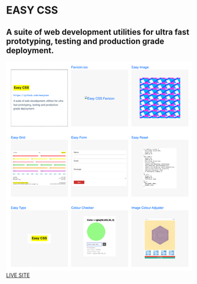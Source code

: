 # EASY CSS
## A suite of web development utilities for ultra fast prototyping, testing and production grade deployment.

![PREVIEW](./preview.png)
[LIVE SITE]( https://easycss.github.io/)